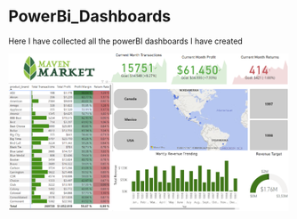 # PowerBi_Dashboards
Here I have collected all the powerBI dashboards I have created

![Maven Market](maven_market.png)

